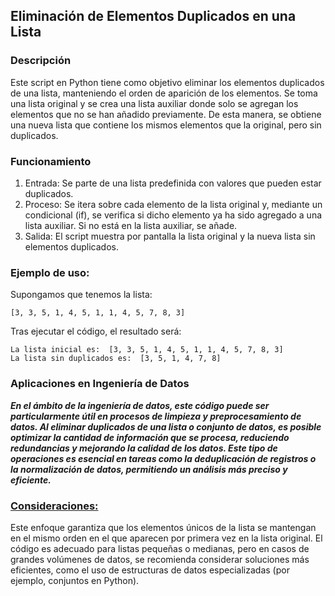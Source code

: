 ## Eliminación de Elementos Duplicados en una Lista
### Descripción
Este script en Python tiene como objetivo eliminar los elementos duplicados de una lista, manteniendo el orden de aparición de los elementos. Se toma una lista original y se crea una lista auxiliar donde solo se agregan los elementos que no se han añadido previamente. De esta manera, se obtiene una nueva lista que contiene los mismos elementos que la original, pero sin duplicados.

### Funcionamiento
1. Entrada: Se parte de una lista predefinida con valores que pueden estar duplicados.
2. Proceso: Se itera sobre cada elemento de la lista original y, mediante un condicional (if), se verifica si dicho elemento ya ha sido agregado a una lista auxiliar. Si no está en la lista auxiliar, se añade.
3. Salida: El script muestra por pantalla la lista original y la nueva lista sin elementos duplicados.
### Ejemplo de uso:
Supongamos que tenemos la lista:

```
[3, 3, 5, 1, 4, 5, 1, 1, 4, 5, 7, 8, 3]
```

Tras ejecutar el código, el resultado será:

```
La lista inicial es:  [3, 3, 5, 1, 4, 5, 1, 1, 4, 5, 7, 8, 3]
La lista sin duplicados es:  [3, 5, 1, 4, 7, 8]
```
### Aplicaciones en Ingeniería de Datos
***En el ámbito de la ingeniería de datos, este código puede ser particularmente útil en procesos de limpieza y preprocesamiento de datos. Al eliminar duplicados de una lista o conjunto de datos, es posible optimizar la cantidad de información que se procesa, reduciendo redundancias y mejorando la calidad de los datos. Este tipo de operaciones es esencial en tareas como la deduplicación de registros o la normalización de datos, permitiendo un análisis más preciso y eficiente.***
### <ins>Consideraciones:</ins>
Este enfoque garantiza que los elementos únicos de la lista se mantengan en el mismo orden en el que aparecen por primera vez en la lista original.
El código es adecuado para listas pequeñas o medianas, pero en casos de grandes volúmenes de datos, se recomienda considerar soluciones más eficientes, como el uso de estructuras de datos especializadas (por ejemplo, conjuntos en Python).
